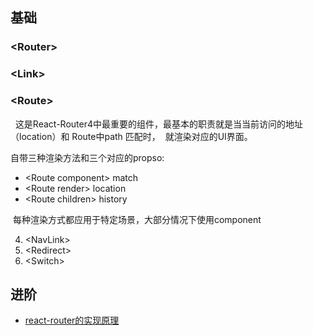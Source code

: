 ## 基础
###  &lt;Router&gt;
###  &lt;Link&gt;
###  &lt;Route&gt;
   这是React-Router4中最重要的组件，最基本的职责就是当当前访问的地址（location）和 Route中path 匹配时，
  就渲染对应的UI界面。
  
  自带三种渲染方法和三个对应的propso:
  
  - &lt;Route component&gt; match
  - &lt;Route render&gt; location
  - &lt;Route children&gt; history
  
  每种渲染方式都应用于特定场景，大部分情况下使用component
  
4. &lt;NavLink&gt;
5. &lt;Redirect&gt;
6. &lt;Switch&gt;


## 进阶
- [react-router的实现原理](https://segmentfault.com/a/1190000004527878)

